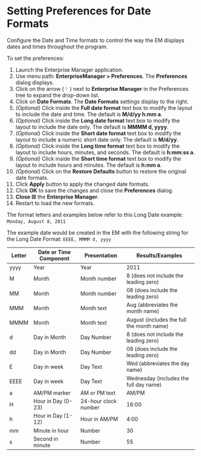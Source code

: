# Setting Preferences for Date Formats

Configure the Date and Time formats to control the way the EM displays
dates and times throughout the program.

To set the preferences:

1. Launch the Enterprise Manager application.
2. Use menu path: **EnterpriseManager \> Preferences**. The
    **Preferences** dialog displays.
3. Click on the arrow (![Expand Arrow     ](../../../Resources/Images/EM/EMarrowtoexpand.png "Expand Arrow "))
    next to **Enterprise Manager** in the Preferences tree to expand the
    drop-down list.
4. Click on **Date Formats**. The **Date Formats** settings display to
    the right.
5. *(Optional)* Click inside the **Full date format**
    text box to modify the layout to include the date and time. The
    default is **M/d/yy h:mm a**.
6. *(Optional)* Click inside the **Long date format**
    text box to modify the layout to include the date only. The default
    is **MMMM d, yyyy**.
7. *(Optional)* Click inside the **Short date format**
    text box to modify the layout to include a numeric short date only.
    The default is **M/d/yy**.
8. *(Optional)* Click inside the **Long time format**
    text box to modify the layout to include hours, minutes, and
    seconds. The default is **h:mm:ss a**.
9. *(Optional)* Click inside the **Short time format**
    text box to modify the layout to include hours and minutes. The
    default is **h:mm a**.
10. *(Optional)* Click on the **Restore Defaults**
    button to restore the original date formats.
11. Click **Apply** button to apply the changed date formats.
12. Click **OK** to save the changes and close the **Preferences**
    dialog.
13. **Close ☒** the **Enterprise Manager**.
14. Restart to load the new formats.

The format letters and examples below refer to this Long Date example: `Monday, August 8, 2011`

The example date would be created in the EM with the following string for the Long Date Format: `EEEE, MMMM d, yyyy`

|Letter|Date or Time Component|Presentation|Results/Examples|
|--- |--- |--- |--- |
|yyyy|Year|Year|2011|
|M|Month|Month number|8 (does not include the leading zero)|
|MM|Month|Month number|08  (does include the leading zero)|
|MMM|Month|Month text|Aug (abbreviates the month name)|
|MMMM|Month|Month text|August (includes the full the month name)|
|d|Day in Month|Day Number|8 (does not include the leading zero)|
|dd|Day in Month|Day Number|08 (does include the leading zero)|
|E|Day in week|Day Text|Wed (abbreviates the day name)|
|EEEE|Day in week|Day Text|Wednesday (includes the full day name)|
|a|AM/PM marker|AM or PM text|AM/PM|
|H|Hour in Day (0-23)|24-hour clock number|16:00|
|h|Hour in Day (1-12)|Hour in AM/PM|4:00|
|mm|Minute in hour|Number|30|
|s|Second in minute|Number|55|
